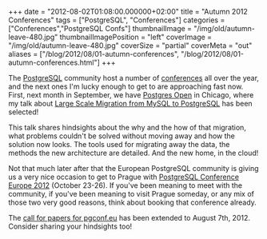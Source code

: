 +++
date = "2012-08-02T01:08:00.000000+02:00"
title = "Autumn 2012 Conferences"
tags = ["PostgreSQL", "Conferences"]
categories = ["Conferences","PostgreSQL Confs"]
thumbnailImage = "/img/old/autumn-leave-480.jpg"
thumbnailImagePosition = "left"
coverImage = "/img/old/autumn-leave-480.jpg"
coverSize = "partial"
coverMeta = "out"
aliases = ["/blog/2012/08/01-autumn-conferences",
           "/blog/2012/08/01-autumn-conferences.html"]
+++

The 
[PostgreSQL](http://www.postgresql.org/) community host a number of 
[conferences](../../../conferences.html) all over the year, and
the next ones I'm lucky enough to get to are approaching fast now. First,
next month in September, we have 
[Postgres Open](http://postgresopen.org/2012/home/) in Chicago, where my talk
about 
[Large Scale Migration from MySQL to PostgreSQL](http://tapoueh.org/blog/2012/05/24-back-from-pgcon.html) has been selected!

This talk shares hindsights about the why and the how of that migration,
what problems couldn't be solved without moving away and how the solution
now looks. The tools used for migrating away the data, the methods the new
architecture are detailed. And the new home, in the cloud!

Not that much later after that the European PostgreSQL community is giving
us a very nice occasion to get to Prague with
[PostgreSQL Conference Europe 2012](http://2012.pgconf.eu/) (October 23-26). If you've been meaning to
meet with the community, if you've been meaning to visit Prague someday, or
any mix of those two very good reasons, think about booking that conference
already.

The 
[call for papers for pgconf.eu](http://2012.pgconf.eu/callforpapers/) has been extended to August 7th, 2012.
Consider sharing your hindsights too!
